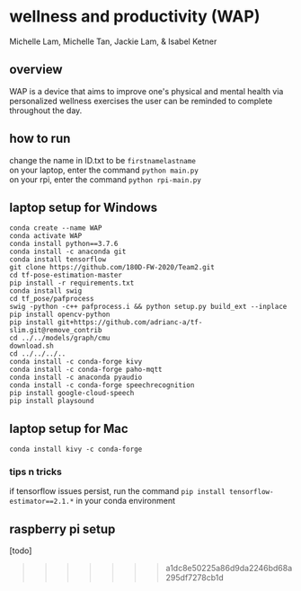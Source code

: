 # wellness and productivity (WAP)
Michelle Lam, Michelle Tan, Jackie Lam, & Isabel Ketner

## overview
WAP is a device that aims to improve one's physical and mental health via personalized wellness exercises the user can be reminded to complete throughout the day.

## how to run
change the name in ID.txt to be `firstnamelastname` \
on your laptop, enter the command `python main.py` \
on your rpi, enter the command `python rpi-main.py`

## laptop setup for Windows
`conda create --name WAP` \
`conda activate WAP` \
`conda install python==3.7.6` \
`conda install -c anaconda git` \
`conda install tensorflow` \
`git clone https://github.com/180D-FW-2020/Team2.git` \
`cd tf-pose-estimation-master` \
`pip install -r requirements.txt` \
`conda install swig` \
`cd tf_pose/pafprocess` \
`swig -python -c++ pafprocess.i && python setup.py build_ext --inplace` \
`pip install opencv-python` \
`pip install git+https://github.com/adrianc-a/tf-slim.git@remove_contrib` \
`cd ../../models/graph/cmu` \
`download.sh` \
`cd ../../../..` \
`conda install -c conda-forge kivy` \
`conda install -c conda-forge paho-mqtt`\
`conda install -c anaconda pyaudio` \
`conda install -c conda-forge speechrecognition` \
`pip install google-cloud-speech` \
`pip install playsound`

## laptop setup for Mac
`conda install kivy -c conda-forge`

### tips n tricks
if tensorflow issues persist, run the command `pip install tensorflow-estimator==2.1.*` in your conda environment

## raspberry pi setup
[todo]
>>>>>>> a1dc8e50225a86d9da2246bd68a295df7278cb1d
